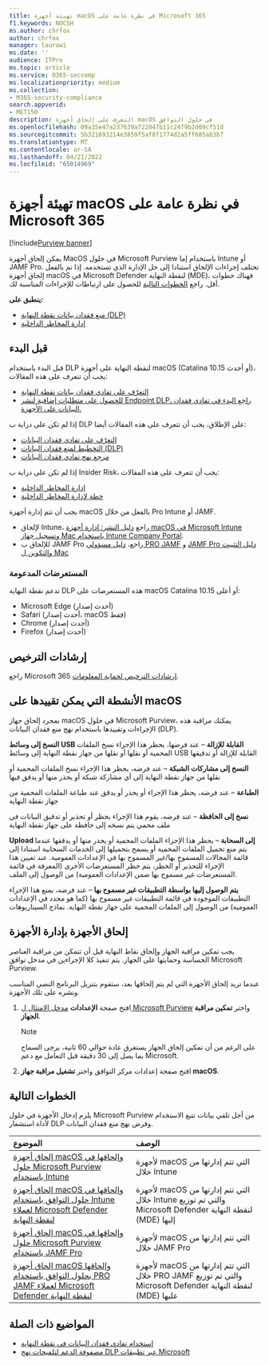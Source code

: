 ```yaml
---
title: تهيئة أجهزة macOS في نظرة عامة على Microsoft 365
f1.keywords: NOCSH
ms.author: chrfox
author: chrfox
manager: laurawi
ms.date: ''
audience: ITPro
ms.topic: article
ms.service: O365-seccomp
ms.localizationpriority: medium
ms.collection:
- M365-security-compliance
search.appverid:
- MET150
description: التعرف على إلحاق أجهزة macOS في حلول التوافق
ms.openlocfilehash: 09a35e47a237639a722047b11c24f9b2d09cf51d
ms.sourcegitcommit: 5b321693214e3859f5af8f1774d2a5ff685ab3b7
ms.translationtype: MT
ms.contentlocale: ar-SA
ms.lasthandoff: 04/21/2022
ms.locfileid: "65014969"
---
```

# <a name="onboard-macos-devices-into-microsoft-365-overview"></a>تهيئة أجهزة macOS في نظرة عامة على Microsoft 365

[!include[Purview banner](../includes/purview-rebrand-banner.md)]

يمكن إلحاق أجهزة MacOS في حلول Microsoft Purview باستخدام إما Intune أو JAMF Pro. تختلف إجراءات الإلحاق استنادا إلى حل الإدارة الذي تستخدمه. إذا تم بالفعل إلحاق أجهزة macOS في Microsoft Defender لنقطة النهاية (MDE)، فهناك خطوات أقل. راجع [الخطوات التالية](#next-steps) للحصول على ارتباطات للإجراءات المناسبة لك.

**ينطبق على:**

- [منع فقدان بيانات نقطة النهاية (DLP)](./endpoint-dlp-learn-about.md)
- [إدارة المخاطر الداخلية](insider-risk-management.md)

## <a name="before-you-begin"></a>قبل البدء

قبل البدء باستخدام DLP لنقطة النهاية على أجهزة macOS (Catalina 10.15 أو أحدث)، يجب أن تتعرف على هذه المقالات:

- [التعرّف على تفادي فقدان بيانات نقطة النهاية](endpoint-dlp-learn-about.md)
- [للحصول على متطلبات إضافية لنشر Endpoint DLP، راجع البدء في تفادي فقدان البيانات على الأجهزة.](endpoint-dlp-getting-started.md)

إذا لم تكن على دراية ب DLP على الإطلاق، يجب أن تتعرف على هذه المقالات أيضا:

- [التعرّف على تفادي فقدان البيانات](dlp-learn-about-dlp.md#learn-about-data-loss-prevention)
- [التخطيط لمنع فقدان البيانات (DLP)](dlp-overview-plan-for-dlp.md#plan-for-data-loss-prevention-dlp)
- [مرجع نهج تفادي فقدان البيانات](dlp-policy-reference.md#data-loss-prevention-policy-reference)

إذا لم تكن على دراية ب Insider Risk، يجب أن تتعرف على هذه المقالات:

 - [إدارة المخاطر الداخلية](insider-risk-management.md)
 - [خطة لإدارة المخاطر الداخلية](insider-risk-management-plan.md#plan-for-insider-risk-management)

يجب أن تتم إدارة أجهزة macOS بالفعل من خلال Pro Intune أو JAMF.
 
- لإلحاق Intune، راجع [دليل النشر: إدارة أجهزة macOS في Microsoft Intune](/mem/intune/fundamentals/deployment-guide-platform-macos) [وتسجيل جهاز Mac باستخدام Intune Company Portal](/mem/intune/user-help/enroll-your-device-in-intune-macos-cp). 
- للإلحاق ب JAMF Pro راجع، [دليل مسؤولي PRO JAMF](https://www.jamf.com/resources/product-documentation/jamf-pro-administrators-guide/) و [JAMF Pro دليل التثبيت والتكوين ل Mac](https://www.jamf.com/resources/product-documentation/jamf-pro-installation-guide-for-mac/)
<!--- Install the v95+ Edge browser on your macOS devices--> 

### <a name="supported-browsers"></a>المستعرضات المدعومة

تدعم نقطة النهاية DLP هذه المستعرضات على macOS Catalina 10.15 أو أعلى:

- Microsoft Edge (أحدث إصدار)
- Safari (أحدث إصدار، macOS فقط)
- Chrome (أحدث إصدار)
- Firefox (أحدث إصدار)

## <a name="licensing-guidance"></a>إرشادات الترخيص

راجع Microsoft 365 [إرشادات الترخيص لحماية المعلومات](/office365/servicedescriptions/microsoft-365-service-descriptions/microsoft-365-tenantlevel-services-licensing-guidance/microsoft-365-security-compliance-licensing-guidance#information-protection-data-loss-prevention-for-exchange-online-sharepoint-online-and-onedrive-for-business).

## <a name="activities-that-can-be-restricted-on-macos"></a>الأنشطة التي يمكن تقييدها على macOS 

بمجرد إلحاق جهاز macOS في حلول Microsoft Purview، يمكنك مراقبة هذه الإجراءات وتقييدها باستخدام نهج منع فقدان البيانات (DLP).

**النسخ إلى وسائط USB القابلة للإزالة** – عند فرضها، يحظر هذا الإجراء نسخ الملفات المحمية أو نقلها أو نقلها من جهاز نقطة النهاية إلى وسائط USB القابلة للإزالة أو تدقيقها 

**النسخ إلى مشاركات الشبكة** – عند فرضه، يحظر هذا الإجراء نسخ الملفات المحمية أو نقلها من جهاز نقطة النهاية إلى أي مشاركة شبكة أو يحذر منها أو يدقق فيها 

**الطباعة** – عند فرضه، يحظر هذا الإجراء أو يحذر أو يدقق عند طباعة الملفات المحمية من جهاز نقطة النهاية 

**نسخ إلى الحافظة** – عند فرضه، يقوم هذا الإجراء بحظر أو تحذير أو تدقيق البيانات في ملف محمي يتم نسخه إلى حافظة على جهاز نقطة النهاية 

**Upload إلى السحابة** – يحظر هذا الإجراء الملفات المحمية أو يحذر منها أو يدققها عندما يتم منع تحميل الملفات المحمية أو يسمح بتحميلها إلى الخدمات السحابية استنادا إلى قائمة المجالات المسموح بها/غير المسموح بها في الإعدادات العمومية. عند تعيين هذا الإجراء للتحذير أو الحظر، يتم حظر المستعرضات الأخرى (المعرفة في قائمة المستعرضات غير مسموح بها ضمن الإعدادات العمومية) من الوصول إلى الملف. 

**يتم الوصول إليها بواسطة التطبيقات غير مسموح بها** – عند فرضه، يمنع هذا الإجراء التطبيقات الموجودة في قائمة التطبيقات غير مسموح بها (كما هو محدد في الإعدادات العمومية) من الوصول إلى الملفات المحمية على جهاز نقطة النهاية. نماذج السيناريوهات 

## <a name="onboarding-devices-into-device-management"></a>إلحاق الأجهزة بإدارة الأجهزة

يجب تمكين مراقبة الجهاز وإلحاق نقاط النهاية قبل أن تتمكن من مراقبة العناصر الحساسة وحمايتها على الجهاز. يتم تنفيذ كلا الإجراءين في مدخل توافق Microsoft Purview.

عندما تريد إلحاق الأجهزة التي لم يتم إلحاقها بعد، ستقوم بتنزيل البرنامج النصي المناسب ونشره على تلك الأجهزة. <!--Follow the [Onboarding devices procedure](endpoint-dlp-getting-started.md#onboarding-devices).-->

<!--If you already have devices onboarded into [Microsoft Defender for Endpoint](/windows/security/threat-protection/), they will already appear in the managed devices list.-->

1. افتح صفحة **الإعدادات** [مدخل الامتثال ل Microsoft Purview](https://compliance.microsoft.com) واختر **تمكين مراقبة الجهاز**.

   > [!NOTE]
   > على الرغم من أن تمكين إلحاق الجهاز يستغرق عادة حوالي 60 ثانية، يرجى السماح بما يصل إلى 30 دقيقة قبل التعامل مع دعم Microsoft.

2. افتح صفحة إعدادات مركز التوافق واختر **تشغيل مراقبة جهاز macOS**.

## <a name="next-steps"></a>الخطوات التالية

يلزم إدخال الأجهزة في حلول Microsoft Purview من أجل تلقي بيانات تتبع الاستخدام لأداة استشعار DLP وفرض نهج منع فقدان البيانات. 

الموضوع | الوصف
:---|:---
|[إلحاق أجهزة macOS وإلحاقها في حلول Microsoft Purview باستخدام Intune](device-onboarding-offboarding-macos-intune.md)|لأجهزة macOS التي تتم إدارتها من خلال Intune
|[إلحاق أجهزة macOS وإلحاقها في حلول التوافق باستخدام Intune لعملاء Microsoft Defender لنقطة النهاية](device-onboarding-offboarding-macos-intune-mde.md) |لأجهزة macOS التي تتم إدارتها من خلال Intune والتي تم توزيع Microsoft Defender لنقطة النهاية (MDE) إليها
|[إلحاق أجهزة macOS وإلحاقها في حلول Microsoft Purview باستخدام JAMF Pro](device-onboarding-offboarding-macos-jamfpro.md) | لأجهزة macOS التي تتم إدارتها من خلال JAMF Pro
|[إلحاق أجهزة macOS وإلحاقها بحلول التوافق باستخدام PRO JAMF لعملاء Microsoft Defender لنقطة النهاية](device-onboarding-offboarding-macos-jamfpro-mde.md)|لأجهزة macOS التي تتم إدارتها من خلال PRO JAMF والتي تم توزيع Microsoft Defender لنقطة النهاية (MDE) عليها


## <a name="related-topics"></a>المواضيع ذات الصلة

- [استخدام تفادي فقدان البيانات في نقطة النهاية](endpoint-dlp-using.md#using-endpoint-data-loss-prevention)
- [مصفوفة الدعم لتلميحات نهج DLP عبر تطبيقات Microsoft](dlp-policy-tips-reference.md#support-matrix-for-dlp-policy-tips-across-microsoft-apps)
